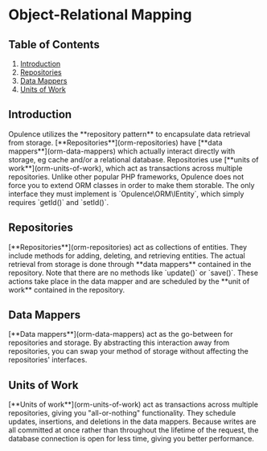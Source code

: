 # Object-Relational Mapping

## Table of Contents
1. [Introduction](#introduction)
2. [Repositories](#repositories)
3. [Data Mappers](#data-mappers)
4. [Units of Work](#units-of-work)

<h2 id="introduction">Introduction</h2>
Opulence utilizes the **repository pattern** to encapsulate data retrieval from storage.  [**Repositories**](orm-repositories) have [**data mappers**](orm-data-mappers) which actually interact directly with storage, eg cache and/or a relational database.  Repositories use [**units of work**](orm-units-of-work), which act as transactions across multiple repositories.  Unlike other popular PHP frameworks, Opulence does not force you to extend ORM classes in order to make them storable.  The only interface they must implement is `Opulence\ORM\IEntity`, which simply requires `getId()` and `setId()`.

<h2 id="repositories">Repositories</h2>
[**Repositories**](orm-repositories) act as collections of entities.  They include methods for adding, deleting, and retrieving entities.  The actual retrieval from storage is done through **data mappers** contained in the repository.  Note that there are no methods like `update()` or `save()`.  These actions take place in the data mapper and are scheduled by the **unit of work** contained in the repository.

<h2 id="data-mappers">Data Mappers</h2>
[**Data mappers**](orm-data-mappers) act as the go-between for repositories and storage.  By abstracting this interaction away from repositories, you can swap your method of storage without affecting the repositories' interfaces.

<h2 id="units-of-work">Units of Work</h2>
[**Units of work**](orm-units-of-work) act as transactions across multiple repositories, giving you "all-or-nothing" functionality.  They schedule updates, insertions, and deletions in the data mappers.  Because writes are all committed at once rather than throughout the lifetime of the request, the database connection is open for less time, giving you better performance.